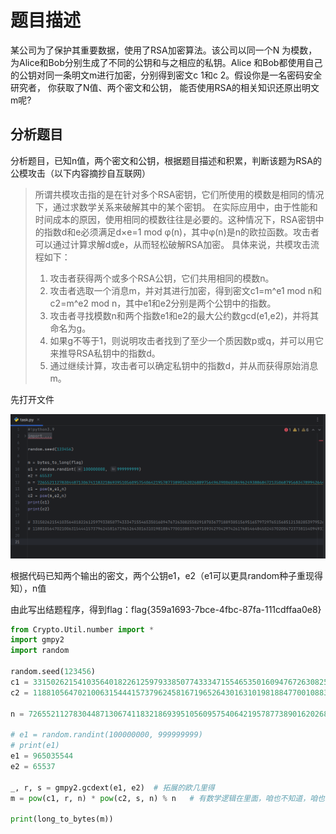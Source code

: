 # 题目描述

某公司为了保护其重要数据，使用了RSA加密算法。该公司以同一个N
为模数，为Alice和Bob分别生成了不同的公钥和与之相应的私钥。Alice
和Bob都使用自己的公钥对同一条明文m进行加密，分别得到密文c 1和c
2。假设你是一名密码安全研究者， 你获取了N值、两个密文和公钥，
能否使用RSA的相关知识还原出明文m呢?

## 分析题目

分析题目，已知n值，两个密文和公钥，根据题目描述和积累，判断该题为RSA的公模攻击（以下内容摘抄自互联网）

> ​    所谓共模攻击指的是在针对多个RSA密钥，它们所使用的模数是相同的情况下，通过求数学关系来破解其中的某个密钥。    在实际应用中，由于性能和时间成本的原因，使用相同的模数往往是必要的。这种情况下，RSA密钥中的指数d和e必须满足d×e=1 mod φ(n)，其中φ(n)是n的欧拉函数。攻击者可以通过计算求解d或e，从而轻松破解RSA加密。 具体来说，共模攻击流程如下：  
>
> 1. 攻击者获得两个或多个RSA公钥，它们共用相同的模数n。  
> 2.  攻击者选取一个消息m，并对其进行加密，得到密文c1=m^e1 mod n和c2=m^e2 mod n，其中e1和e2分别是两个公钥中的指数。  
> 3.  攻击者寻找模数n和两个指数e1和e2的最大公约数gcd(e1,e2)，并将其命名为g。  
> 4.  如果g不等于1，则说明攻击者找到了至少一个质因数p或q，并可以用它来推导RSA私钥中的指数d。  
> 5.  通过继续计算，攻击者可以确定私钥中的指数d，并从而获得原始消息m。

先打开文件

![image-20240220160233705](assets/RSA/img/image-20240220160233705.png)

根据代码已知两个输出的密文，两个公钥e1，e2（e1可以更具random种子重现得知），n值

由此写出结题程序，得到flag：flag{359a1693-7bce-4fbc-87fa-111cdffaa0e8}

```python
from Crypto.Util.number import *
import gmpy2
import random

random.seed(123456)
c1 = 3315026215410356401822612597933850774333471554653501609476726308255829187036771889305156951657972976515685121382853979526632479380900600042319433533497363
c2 = 1188105647021006315444157379624581671965264301631019818847700108837497109352704297426176854648450245702004723738154094931880004264638539450721642553435120

n = 7265521127830448713067411832186939510560957540642195787738901620268897564963900603849624938868472135068795683478994264434459545615489055678687748127470957

# e1 = random.randint(100000000, 999999999)
# print(e1)
e1 = 965035544
e2 = 65537

_, r, s = gmpy2.gcdext(e1, e2)  # 拓展的欧几里得
m = pow(c1, r, n) * pow(c2, s, n) % n   # 有数学逻辑在里面，咱也不知道，咱也不敢问，反正以后的共模攻击就用这个代码

print(long_to_bytes(m))

```

